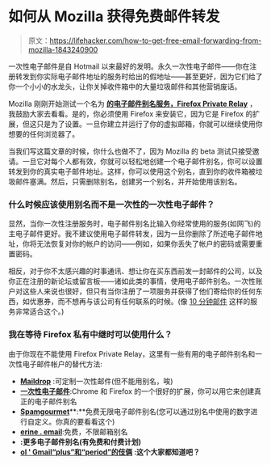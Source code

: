 # 如何从 Mozilla 获得免费邮件转发

> 原文：<https://lifehacker.com/how-to-get-free-email-forwarding-from-mozilla-1843240900>

一次性电子邮件是自 Hotmail 以来最好的发明。永久一次性电子邮件——你在注册转发到你实际电子邮件地址的服务时给出的假地址——甚至更好，因为它们给了你一个小小的水龙头，让你关掉收件箱中的大量垃圾邮件和其他营销废话。



Mozilla 刚刚开始测试一个名为 [**的电子邮件别名服务，Firefox Private Relay**](https://relay.firefox.com/) ，我鼓励大家去看看。是的，你必须使用 Firefox 来安装它，因为它是 Firefox 的扩展，但这只是为了设置。一旦你建立并运行了你的虚拟邮箱，你就可以继续使用你想要的任何浏览器了。

当我们写这篇文章的时候，你什么也做不了，因为 Mozilla 的 beta 测试只接受邀请。一旦它对每个人都有效，你就可以轻松地创建一个电子邮件别名，你可以设置转发到你的真实电子邮件地址。这样，你可以使用这个别名，直到你的收件箱被垃圾邮件塞满。然后，只需删除别名，创建另一个别名，并开始使用该别名。

### 什么时候应该使用别名而不是一次性的一次性电子邮件？

显然，当你一次性注册服务时，电子邮件别名比输入你经常使用的服务(如网飞)的主电子邮件更好。我不建议使用电子邮件转发，因为一旦你删除了所述电子邮件地址，你将无法恢复对你的帐户的访问——例如，如果你丢失了帐户的密码或需要重置密码。

相反，对于你不太感兴趣的时事通讯、想让你在买东西前发一封邮件的公司，以及你正在注册的新论坛或留言板——诸如此类的事情，使用电子邮件别名。一次性账户对这些人来说也很好，但只有当你注册了一项服务并获得了他们寄给你的任何东西，如优惠券，而不想再与该公司有任何联系的时候。(像 [10 分钟邮件](https://10minutemail.com/) 这样的服务非常适合这个。)

### 我在等待 Firefox 私有中继时可以使用什么？

由于你现在不能使用 Firefox Private Relay，这里有一些有用的电子邮件别名和一次性电子邮件帐户的替代方法:

*   [**Maildrop**](https://maildrop.cc/) :可定制一次性邮件(但不能用别名，唉)
*   [**一次性电子邮件**](https://lifehacker.com/make-fake-email-accounts-for-website-signups-using-the-1826627262):Chrome 和 Firefox 的一个很好的扩展，你可以用它来创建真正的电子邮件别名
*   [**Spamgourmet**](https://www.spamgourmet.com/index.pl)**:**免费无限电子邮件别名(您可以通过别名中使用的数字进行自定义。你真的要看看这个)
*   [**erine . email**](https://erine.email/):免费，不限邮箱别名
*   [](https://anonaddy.com/)**:更多电子邮件别名(有免费和付费计划)**
*   **[**ol ' Gmail“plus”和“period”的伎俩**](https://lifehacker.com/make-a-joint-email-address-with-a-gmail-filter-1836702340) :这个大家都知道吧？**